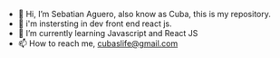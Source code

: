 - 👋 Hi, I’m Sebatian Aguero, also know as Cuba, this is my repository.
- 👀 i'm instersting in dev front end react js.
- 🌱 I’m currently learning Javascript and React JS
- 📫 How to reach me, cubaslife@gmail.com

<!---
CubaAguero/CubaAguero is a ✨ special ✨ repository because its `README.md` (this file) appears on your GitHub profile.
You can click the Preview link to take a look at your changes.
--->

